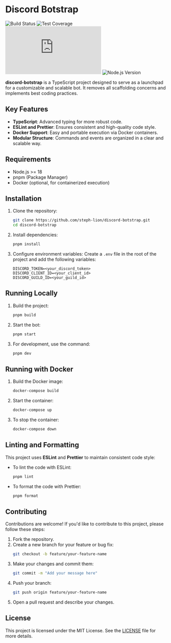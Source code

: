 # Discord Botstrap

![Build Status](https://github.com/steph-lion/discord-botstrap/actions/workflows/ci.yml/badge.svg)
![Test Coverage](https://codecov.io/gh/steph-lion/discord-botstrap/branch/master/graph/badge.svg)
![Discord.js Version](https://img.shields.io/npm/v/discord.js?label=discord.js)
![Node.js Version](https://img.shields.io/badge/Node.js-%3E%3D18-339933?logo=nodedotjs)

**discord-botstrap** is a TypeScript project designed to serve as a launchpad for a customizable and scalable bot. It removes all scaffolding concerns and implements best coding practices.

## Key Features

- **TypeScript**: Advanced typing for more robust code.
- **ESLint and Prettier**: Ensures consistent and high-quality code style.
- **Docker Support**: Easy and portable execution via Docker containers.
- **Modular Structure**: Commands and events are organized in a clear and scalable way.

## Requirements

- Node.js >= 18
- pnpm (Package Manager)
- Docker (optional, for containerized execution)

## Installation

1. Clone the repository:

   ```bash
   git clone https://github.com/steph-lion/discord-botstrap.git
   cd discord-botstrap
   ```

2. Install dependencies:

   ```bash
   pnpm install
   ```

3. Configure environment variables:
   Create a `.env` file in the root of the project and add the following variables:
   ```env
   DISCORD_TOKEN=<your_discord_token>
   DISCORD_CLIENT_ID=<your_client_id>
   DISCORD_GUILD_ID=<your_guild_id>
   ```

## Running Locally

1. Build the project:

   ```bash
   pnpm build
   ```

2. Start the bot:

   ```bash
   pnpm start
   ```

3. For development, use the command:
   ```bash
   pnpm dev
   ```

## Running with Docker

1. Build the Docker image:

   ```bash
   docker-compose build
   ```

2. Start the container:

   ```bash
   docker-compose up
   ```

3. To stop the container:
   ```bash
   docker-compose down
   ```

## Linting and Formatting

This project uses **ESLint** and **Prettier** to maintain consistent code style:

- To lint the code with ESLint:

  ```bash
  pnpm lint
  ```

- To format the code with Prettier:
  ```bash
  pnpm format
  ```

## Contributing

Contributions are welcome! If you'd like to contribute to this project, please follow these steps:

1. Fork the repository.
2. Create a new branch for your feature or bug fix:
   ```bash
   git checkout -b feature/your-feature-name
   ```
3. Make your changes and commit them:
   ```bash
   git commit -m "Add your message here"
   ```
4. Push your branch:
   ```bash
   git push origin feature/your-feature-name
   ```
5. Open a pull request and describe your changes.

## License

This project is licensed under the MIT License. See the [LICENSE](./LICENSE) file for more details.
